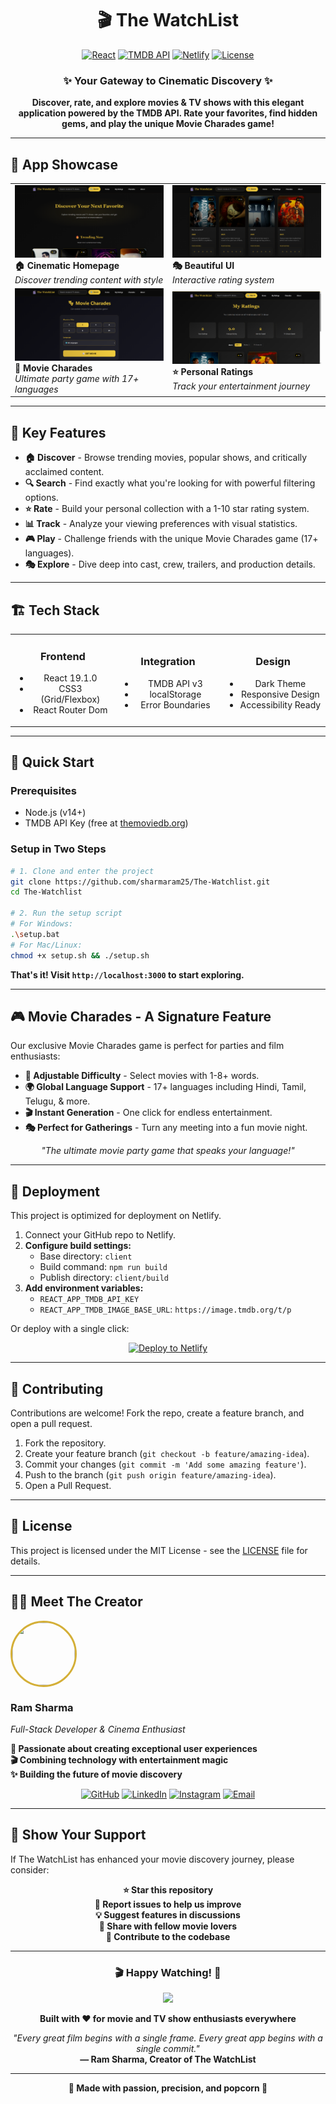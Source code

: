 <div align="center">

# 🎬 The WatchList

[![React](https://img.shields.io/badge/React-19.1.0-61DAFB?style=for-the-badge&logo=react&logoColor=black)](https://reactjs.org/)
[![TMDB API](https://img.shields.io/badge/TMDB-API%20v3-01B4E4?style=for-the-badge&logo=themoviedatabase&logoColor=white)](https://www.themoviedb.org/documentation/api)
[![Netlify](https://img.shields.io/badge/Netlify-Ready-00C7B7?style=for-the-badge&logo=netlify&logoColor=white)](https://netlify.com/)
[![License](https://img.shields.io/badge/License-MIT-yellow?style=for-the-badge)](LICENSE)

### ✨ Your Gateway to Cinematic Discovery ✨

**Discover, rate, and explore movies & TV shows with this elegant application powered by the TMDB API. Rate your favorites, find hidden gems, and play the unique Movie Charades game!**

</div>

---

## 📱 App Showcase

<div align="center">
<table>
<tr>
<td width="50%">
<img src="home.png" alt="Homepage Hero">
<br>
<strong>🏠 Cinematic Homepage</strong>
<br>
<em>Discover trending content with style</em>
</td>
<td width="50%">
<img src="cards.png" alt="Movie Cards">
<br>
<strong>🎭 Beautiful UI</strong>
<br>
<em>Interactive rating system</em>
</td>
</tr>
<tr>
<td width="50%">
<img src="charades.png" alt="Charades Game">
<br>
<strong>🎯 Movie Charades</strong>
<br>
<em>Ultimate party game with 17+ languages</em>
</td>
<td width="50%">
<img src="ratings.png" alt="Ratings Dashboard">
<br>
<strong>⭐ Personal Ratings</strong>
<br>
<em>Track your entertainment journey</em>
</td>
</tr>
</table>
</div>

---

## 🎯 Key Features

-   **🏠 Discover** - Browse trending movies, popular shows, and critically acclaimed content.
-   **🔍 Search** - Find exactly what you're looking for with powerful filtering options.
-   **⭐ Rate** - Build your personal collection with a 1-10 star rating system.
-   **📊 Track** - Analyze your viewing preferences with visual statistics.
-   **🎮 Play** - Challenge friends with the unique Movie Charades game (17+ languages).
-   **🎭 Explore** - Dive deep into cast, crew, trailers, and production details.

---

## 🏗️ Tech Stack

<table>
<tr>
<td width="33%" align="center">

### Frontend
- React 19.1.0
- CSS3 (Grid/Flexbox)
- React Router Dom

</td>
<td width="33%" align="center">

### Integration
- TMDB API v3
- localStorage
- Error Boundaries

</td>
<td width="33%" align="center">

### Design
- Dark Theme
- Responsive Design
- Accessibility Ready

</td>
</tr>
</table>

---

## 🚀 Quick Start

### Prerequisites
- Node.js (v14+)
- TMDB API Key (free at [themoviedb.org](https://www.themoviedb.org/documentation/api))

### Setup in Two Steps

```bash
# 1. Clone and enter the project
git clone https://github.com/sharmaram25/The-Watchlist.git
cd The-Watchlist

# 2. Run the setup script
# For Windows:
.\setup.bat
# For Mac/Linux:
chmod +x setup.sh && ./setup.sh
```
**That's it! Visit `http://localhost:3000` to start exploring.**

---

## 🎮 Movie Charades - A Signature Feature

Our exclusive Movie Charades game is perfect for parties and film enthusiasts:

-   **🎲 Adjustable Difficulty** - Select movies with 1-8+ words.
-   **🌍 Global Language Support** - 17+ languages including Hindi, Tamil, Telugu, & more.
-   **🎬 Instant Generation** - One click for endless entertainment.
-   **🎭 Perfect for Gatherings** - Turn any meeting into a fun movie night.

<div align="center">

*"The ultimate movie party game that speaks your language!"*

</div>

---

## 🚀 Deployment

This project is optimized for deployment on Netlify.

1.  Connect your GitHub repo to Netlify.
2.  **Configure build settings:**
    -   Base directory: `client`
    -   Build command: `npm run build`
    -   Publish directory: `client/build`
3.  **Add environment variables:**
    -   `REACT_APP_TMDB_API_KEY`
    -   `REACT_APP_TMDB_IMAGE_BASE_URL`: `https://image.tmdb.org/t/p`

Or deploy with a single click:

<div align="center">

[![Deploy to Netlify](https://www.netlify.com/img/deploy/button.svg)](https://app.netlify.com/start/deploy?repository=https://github.com/sharmaram25/The-Watchlist)

</div>

---

## 🤝 Contributing

Contributions are welcome! Fork the repo, create a feature branch, and open a pull request.

1.  Fork the repository.
2.  Create your feature branch (`git checkout -b feature/amazing-idea`).
3.  Commit your changes (`git commit -m 'Add some amazing feature'`).
4.  Push to the branch (`git push origin feature/amazing-idea`).
5.  Open a Pull Request.

---

## 📄 License

This project is licensed under the MIT License - see the [LICENSE](LICENSE) file for details.

---

## 👨‍💻 **Meet The Creator**

<img src="https://github.com/sharmaram25.png" width="100" height="100" style="border-radius: 50%; border: 3px solid #d4af37;"/>

### **Ram Sharma**
*Full-Stack Developer & Cinema Enthusiast*

**🚀 Passionate about creating exceptional user experiences**  
**🎬 Combining technology with entertainment magic**  
**✨ Building the future of movie discovery**

<div align="center">

[![GitHub](https://img.shields.io/badge/GitHub-100000?style=for-the-badge&logo=github&logoColor=white)](https://github.com/sharmaram25)
[![LinkedIn](https://img.shields.io/badge/LinkedIn-0077B5?style=for-the-badge&logo=linkedin&logoColor=white)](https://www.linkedin.com/in/ram-sharma-20rs02)
[![Instagram](https://img.shields.io/badge/Instagram-E4405F?style=for-the-badge&logo=instagram&logoColor=white)](https://www.instagram.com/ramsharma.25)
[![Email](https://img.shields.io/badge/Email-D14836?style=for-the-badge&logo=gmail&logoColor=white)](mailto:sharmaram2504@gmail.com)

</div>

---

## 🌟 **Show Your Support**

If The WatchList has enhanced your movie discovery journey, please consider:

<div align="center">

**⭐ Star this repository**  
**🐛 Report issues to help us improve**  
**💡 Suggest features in discussions**  
**📢 Share with fellow movie lovers**  
**🤝 Contribute to the codebase**

</div>



---

<div align="center">

### 🎬 **Happy Watching! 🍿**

<img src="https://media.giphy.com/media/3o7TKSjRrfIPjeiVyM/giphy.gif" width="100"/>

**Built with ❤️ for movie and TV show enthusiasts everywhere**

*"Every great film begins with a single frame. Every great app begins with a single commit."*  
**— Ram Sharma, Creator of The WatchList**

---

**🌟 Made with passion, precision, and popcorn 🍿**

</div>

